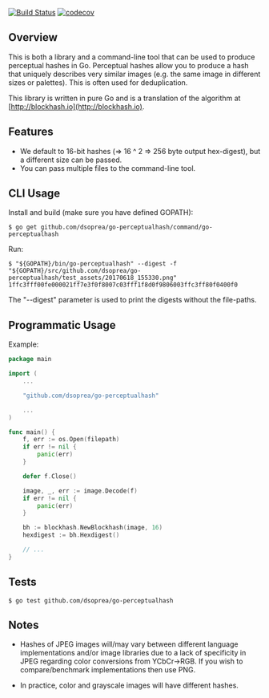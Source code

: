 [![Build Status](https://travis-ci.org/dsoprea/go-perceptualhash.svg?branch=master)](https://travis-ci.org/dsoprea/go-perceptualhash)
[![codecov](https://codecov.io/gh/dsoprea/go-perceptualhash/branch/master/graph/badge.svg)](https://codecov.io/gh/dsoprea/go-perceptualhash)


## Overview

This is both a library and a command-line tool that can be used to produce perceptual hashes in Go. Perceptual hashes allow you to produce a hash that uniquely describes very similar images (e.g. the same image in different sizes or palettes). This is often used for deduplication.

This library is written in pure Go and is a translation of the algorithm at [http://blockhash.io](http://blockhash.io).


## Features

- We default to 16-bit hashes (=> 16 ^ 2 => 256 byte output hex-digest), but a different size can be passed.
- You can pass multiple files to the command-line tool.


## CLI Usage

Install and build (make sure you have defined GOPATH):

```
$ go get github.com/dsoprea/go-perceptualhash/command/go-perceptualhash
```

Run:

```
$ "${GOPATH}/bin/go-perceptualhash" --digest -f "${GOPATH}/src/github.com/dsoprea/go-perceptualhash/test_assets/20170618_155330.png"
1ffc3fff00fe000021ff7e3f0f8007c03fff1f8d0f9806003ffc3ff80f0400f0
```

The "--digest" parameter is used to print the digests without the file-paths.


## Programmatic Usage

Example:

```go
package main

import (
    ...

    "github.com/dsoprea/go-perceptualhash"

    ...
)

func main() {
    f, err := os.Open(filepath)
    if err != nil {
        panic(err)
    }

    defer f.Close()

    image, _, err := image.Decode(f)
    if err != nil {
        panic(err)
    }

    bh := blockhash.NewBlockhash(image, 16)
    hexdigest := bh.Hexdigest()

    // ...
}
```


## Tests

```
$ go test github.com/dsoprea/go-perceptualhash
```


## Notes

- Hashes of JPEG images will/may vary between different language implementations and/or image libraries due to a lack of specificity in JPEG regarding color conversions from YCbCr->RGB. If you wish to compare/benchmark implementations then use PNG.

- In practice, color and grayscale images will have different hashes.
